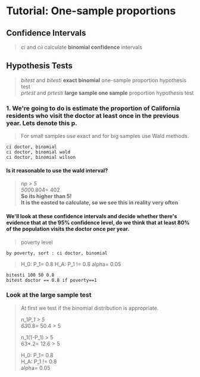 #  Tutorial: One-sample proportions #

## Confidence Intervals ##
> *ci* and *cii* calculate **binomial confidence** intervals

## Hypothesis Tests ##
> *bitest* and *bitesti* **exact binomial** one-sample proportion hypothesis test  
> *prtest* and *prtesti* **large sample one sample** proportion hypothesis test

### 1. We're going to do is estimate the proportion of California residents who visit the doctor at least once in the previous year. Lets denote this p. ###
> For small samples use exact and for big samples use Wald methods.  

	ci doctor, binomial
	ci doctor, binomial wald
	ci doctor, binomial wilson


#### Is it reasonable to use the wald interval? ####
> n*p > 5  
> 500*0.804= 402   
> **So its higher than 5!**  
> **It is the easted to calculate, so we see this in reality very often**


#### We'll look at these confidence intervals and decide whether there's evidence that at the 95% confidence level, do we think that at least 80% of the population visits the doctor once per year. ####

> poverty level

	by poverty, sort : ci doctor, binomial


> H_0: P_1= 0.8
> H_A: P_1 != 0.8
> alpha= 0.05

	bitesti 100 50 0.8
	bitest doctor == 0.8 if poverty==1

### Look at the large sample test ###
> At first we test if the binomial distribution is appropriate.  
>  
> n_1*P_1 > 5  
> 63*0.8= 50.4 > 5  
>  
> n_1(1-P_1) > 5  
> 63*.2= 12.6 > 5  
>  
> H_0: P_1= 0.8  
> H_A: P_1 != 0.8  
> alpha= 0.05  



